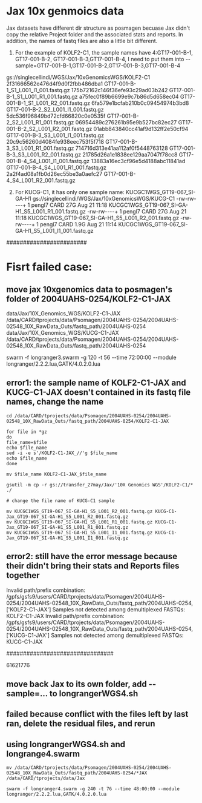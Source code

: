 
# Jax 10x genmoics data 

Jax datasets have different dir structure as posmagen becuase Jax didn't copy the relative Project folder and the associated stats and reports. In addition, the names of fastq files are also a little bit different.

1. For the example of KOLF2-C1, the sample names have 4:GT17-001-B-1, GT17-001-B-2, GT17-001-B-3,GT17-001-B-4, I need to put them into
--sample=GT17-001-B-1,GT17-001-B-2,GT17-001-B-3,GT17-001-B-4

gs://singlecellindi/WGS/Jax/10xGenomicsWGS/KOLF2-C1
2f31666562e476d4f9d0f2fbb486dba1  GT17-001-B-1_S1_L001_I1_001.fastq.gz
175b72162c146f36efe93c29ad03b242  GT17-001-B-1_S1_L001_R1_001.fastq.gz
a75fec0f89b6699e9c7b86d5d658ec04  GT17-001-B-1_S1_L001_R2_001.fastq.gz
6fa579e1bcfab210b0c09454974b3bd8  GT17-001-B-2_S2_L001_I1_001.fastq.gz
5dc536f96849bd72cfd66820c0e0535f  GT17-001-B-2_S2_L001_R1_001.fastq.gz
06954489c276261b95e9b527bc82ec27  GT17-001-B-2_S2_L001_R2_001.fastq.gz
01abb843840cc41af9d132ff2e50cf94  GT17-001-B-3_S3_L001_I1_001.fastq.gz
20c9c56260d4084fe938eec753f5f718  GT17-001-B-3_S3_L001_R1_001.fastq.gz
714716d313e41aa112af0f5448763128  GT17-001-B-3_S3_L001_R2_001.fastq.gz
21785d26a1e1838ee129aa7047f78cc8  GT17-001-B-4_S4_L001_I1_001.fastq.gz
13883a16ec3cf96e5d4188abc11841ad  GT17-001-B-4_S4_L001_R1_001.fastq.gz
2a2f4ad08a1fb0d26ec55be3a0aefc27  GT17-001-B-4_S4_L001_R2_001.fastq.gz

2. For KUCG-C1, it has only one sample name: KUCGC1WGS_GT19-067_SI-GA-H1
gs://singlecellindi/WGS/Jax/10xGenomicsWGS/KUCG-C1
-rw-rw----+ 1 pengl7 CARD  27G Aug 21 11:18 KUCGC1WGS_GT19-067_SI-GA-H1_S5_L001_R1_001.fastq.gz
-rw-rw----+ 1 pengl7 CARD  27G Aug 21 11:18 KUCGC1WGS_GT19-067_SI-GA-H1_S5_L001_R2_001.fastq.gz
-rw-rw----+ 1 pengl7 CARD 1.9G Aug 21 11:14 KUCGC1WGS_GT19-067_SI-GA-H1_S5_L001_I1_001.fastq.gz

########################

# Fisrt failed case:
## move jax 10xgenomics data to posmagen's folder of 2004UAHS-0254/KOLF2-C1-JAX
data/Jax/10X_Genomics_WGS/KOLF2-C1-JAX /data/CARD/tprojects/data/Psomagen/2004UAHS-0254/2004UAHS-02548_10X_RawData_Outs/fastq_path/2004UAHS-0254
data/Jax/10X_Genomics_WGS/KUCG-C1-JAX /data/CARD/tprojects/data/Psomagen/2004UAHS-0254/2004UAHS-02548_10X_RawData_Outs/fastq_path/2004UAHS-0254

swarm -f longranger3.swarm -g 120 -t 56 --time 72:00:00 --module longranger/2.2.2.lua,GATK/4.0.2.0.lua

## error1: the sample name of KOLF2-C1-JAX and KUCG-C1-JAX doesn't contained in its fastq file names, change the name

```
cd /data/CARD/tprojects/data/Psomagen/2004UAHS-0254/2004UAHS-02548_10X_RawData_Outs/fastq_path/2004UAHS-0254/KOLF2-C1-JAX

for file in *gz
do
file_name=$file
echo $file_name
sed -i -e s'/KOLF2-C1-JAX_//'g $file_name
echo $file_name
done

mv $file_name KOLF2-C1-JAX_$file_name

gsutil -m cp -r gs://transfer_27may/Jax/'10X Genomics WGS'/KOLF2-C1/* ./

# change the file name of KUCG-C1 sample

mv KUCGC1WGS_GT19-067_SI-GA-H1_S5_L001_R2_001.fastq.gz KUCG-C1-Jax_GT19-067_SI-GA-H1_S5_L001_R2_001.fastq.gz
mv KUCGC1WGS_GT19-067_SI-GA-H1_S5_L001_R1_001.fastq.gz KUCG-C1-Jax_GT19-067_SI-GA-H1_S5_L001_R1_001.fastq.gz
mv KUCGC1WGS_GT19-067_SI-GA-H1_S5_L001_I1_001.fastq.gz KUCG-C1-Jax_GT19-067_SI-GA-H1_S5_L001_I1_001.fastq.gz
```
## error2: still have the error message because their didn't bring their stats and Reports files together

Invalid path/prefix combination: /gpfs/gsfs9/users/CARD/tprojects/data/Psomagen/2004UAHS-0254/2004UAHS-02548_10X_RawData_Outs/fastq_path/2004UAHS-0254, ['KOLF2-C1-JAX']
Samples not detected among demultiplexed FASTQs: KOLF2-C1-JAX
Invalid path/prefix combination: /gpfs/gsfs9/users/CARD/tprojects/data/Psomagen/2004UAHS-0254/2004UAHS-02548_10X_RawData_Outs/fastq_path/2004UAHS-0254, ['KUCG-C1-JAX']
Samples not detected among demultiplexed FASTQs: KUCG-C1-JAX


################################

61621776

## move back Jax to its own folder, add --sample=... to longrangerWGS4.sh
## failed because conflict with the files left by last ran, delete the residual files, and rerun
## using longrangerWGS4.sh and longrange4.swarm

```
mv /data/CARD/tprojects/data/Psomagen/2004UAHS-0254/2004UAHS-02548_10X_RawData_Outs/fastq_path/2004UAHS-0254/*JAX /data/CARD/tprojects/data/Jax

swarm -f longranger4.swarm -g 240 -t 76 --time 48:00:00 --module longranger/2.2.2.lua,GATK/4.0.2.0.lua

```